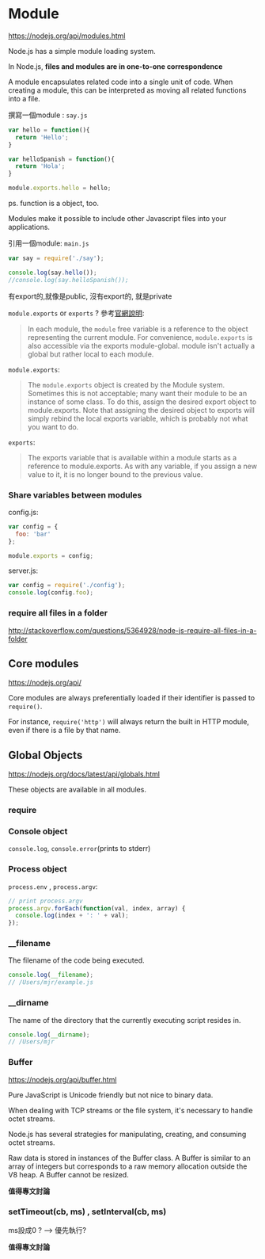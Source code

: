 # Module

https://nodejs.org/api/modules.html

Node.js has a simple module loading system.

In Node.js, **files and modules are in one-to-one correspondence**

A module encapsulates related code into a single unit of code. When creating a module, this can be interpreted as moving all related functions into a file.

撰寫一個module : `say.js`

``` js
var hello = function(){
  return 'Hello';
}

var helloSpanish = function(){
  return 'Hola';
}

module.exports.hello = hello;
```

ps. function is a object, too.

Modules make it possible to include other Javascript files into your applications.

引用一個module: `main.js`

``` js
var say = require('./say');

console.log(say.hello());
//console.log(say.helloSpanish());
```

有export的,就像是public, 沒有export的, 就是private

`module.exports` or `exports` ? 參考[官網說明](https://nodejs.org/api/modules.html#modules_the_module_object):

>In each module, the `module` free variable is a reference to the object representing the current module. For convenience, `module.exports` is also accessible via the exports module-global. module isn't actually a global but rather local to each module.

`module.exports`: 

> The `module.exports` object is created by the Module system. Sometimes this is not acceptable; many want their module to be an instance of some class. To do this, assign the desired export object to module.exports. Note that assigning the desired object to exports will simply rebind the local exports variable, which is probably not what you want to do.

`exports`: 

> The exports variable that is available within a module starts as a reference to module.exports. As with any variable, if you assign a new value to it, it is no longer bound to the previous value.

### Share variables between modules

config.js: 

``` js
var config = {
  foo: 'bar'
};

module.exports = config;
```

server.js:

``` js
var config = require('./config'); 
console.log(config.foo);
```

### require all files in a folder 

http://stackoverflow.com/questions/5364928/node-js-require-all-files-in-a-folder

## Core modules 

https://nodejs.org/api/

Core modules are always preferentially loaded if their identifier is passed to `require()`. 

For instance, `require('http')` will always return the built in HTTP module, even if there is a file by that name.

## Global Objects 

https://nodejs.org/docs/latest/api/globals.html  

These objects are available in all modules.

### require

### Console object

`console.log`, `console.error`(prints to stderr)

### Process object 

`process.env` , `process.argv`:

``` js
// print process.argv
process.argv.forEach(function(val, index, array) {
  console.log(index + ': ' + val);
});
```

### __filename

The filename of the code being executed. 

``` js
console.log(__filename);
// /Users/mjr/example.js
```

### __dirname

The name of the directory that the currently executing script resides in.

``` js
console.log(__dirname);
// /Users/mjr
```

### Buffer 

https://nodejs.org/api/buffer.html 

Pure JavaScript is Unicode friendly but not nice to binary data. 

When dealing with TCP streams or the file system, it's necessary to handle octet streams.

Node.js has several strategies for manipulating, creating, and consuming octet streams.

Raw data is stored in instances of the Buffer class. A Buffer is similar to an array of integers but corresponds to a raw memory allocation outside the V8 heap. A Buffer cannot be resized.

**值得專文討論**

### setTimeout(cb, ms) , setInterval(cb, ms)

ms設成0 ? --> 優先執行? 

**值得專文討論**

